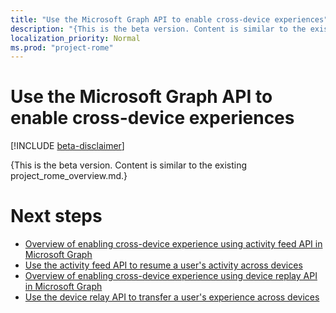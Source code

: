 ```yaml
---
title: "Use the Microsoft Graph API to enable cross-device experiences"
description: "{This is the beta version. Content is similar to the existing project_rome_overview.md.}"
localization_priority: Normal
ms.prod: "project-rome"
---
```


# Use the Microsoft Graph API to enable cross-device experiences

[!INCLUDE [beta-disclaimer](../../includes/beta-disclaimer.md)]

{This is the beta version. Content is similar to the existing project_rome_overview.md.}

# Next steps

- [Overview of enabling cross-device experience using activity feed API in Microsoft Graph](/graph/activity-feed-concept-overview)
- [Use the activity feed API to resume a user's activity across devices](activity-feed-api-overview.md)
- [Overview of enabling cross-device experience using device replay API in Microsoft Graph](/graph/device-relay-concept-overview)
- [Use the device relay API to transfer a user's experience across devices](device-relay-api-overview.md)
